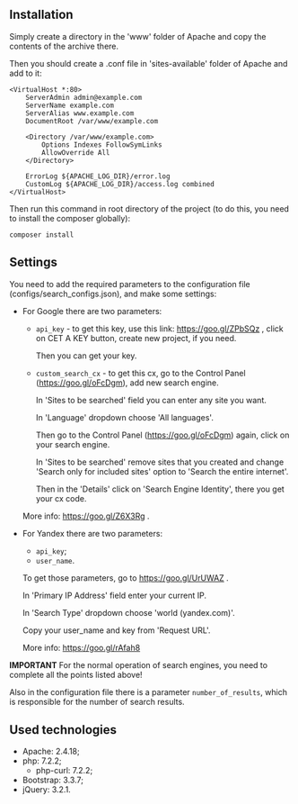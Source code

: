 Installation
------------

Simply create a directory in the 'www' folder of Apache and copy the 
contents of the archive there.

Then you should create a .conf file in 'sites-available' folder of Apache 
and add to it:

```
<VirtualHost *:80>
	ServerAdmin admin@example.com
	ServerName example.com
	ServerAlias www.example.com
	DocumentRoot /var/www/example.com
	
	<Directory /var/www/example.com>
		Options Indexes FollowSymLinks
		AllowOverride All
	</Directory>
	
	ErrorLog ${APACHE_LOG_DIR}/error.log
	CustomLog ${APACHE_LOG_DIR}/access.log combined
</VirtualHost>
```

Then run this command in root directory of the project (to do this, you 
need to install the composer globally):

```
composer install
```

Settings
--------

You need to add the required parameters to the configuration file 
(configs/search_configs.json), and make some settings:

- For Google there are two parameters:
    
    - `api_key` - to get this key, use this link: https://goo.gl/ZPbSQz ,
        click on CET A KEY button, create new project, if you need.
        
        Then you can get your key.
    
    - `custom_search_cx` - to get this cx, go to the Control Panel
        (https://goo.gl/oFcDgm), add new search engine.
        
        In 'Sites to be searched' field you can enter any site you want.
        
        In 'Language' dropdown choose 'All languages'.
        
        Then go to the Control Panel (https://goo.gl/oFcDgm) again, click
        on your search engine.
         
        In 'Sites to be searched' remove sites that you created and change
        'Search only for included sites' option to 'Search the entire 
        internet'.
        
        Then in the 'Details' click on 'Search Engine Identity',
        there you get your cx code.
        
    More info: https://goo.gl/Z6X3Rg .
         
- For Yandex there are two parameters:
    
    - `api_key`;
    - `user_name`.
    
    To get those parameters, go to https://goo.gl/UrUWAZ .
    
    In 'Primary IP Address' field enter your current IP.
    
    In 'Search Type' dropdown choose 'world (yandex.com)'.
    
    Copy your user_name and key from 'Request URL'.
  
  More info: https://goo.gl/rAfah8

**IMPORTANT** For the normal operation of search engines, you need to 
complete all the points listed above!

Also in the configuration file there is a parameter `number_of_results`,
which is responsible for the number of search results.

Used technologies
-----------------

- Apache: 2.4.18;
- php: 7.2.2;
    - php-curl: 7.2.2;
- Bootstrap: 3.3.7;
- jQuery: 3.2.1.



